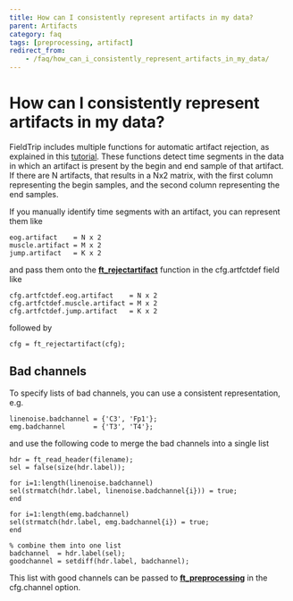```yaml
---
title: How can I consistently represent artifacts in my data?
parent: Artifacts
category: faq
tags: [preprocessing, artifact]
redirect_from:
    - /faq/how_can_i_consistently_represent_artifacts_in_my_data/
---
```


# How can I consistently represent artifacts in my data?

FieldTrip includes multiple functions for automatic artifact rejection, as explained in this [tutorial](/tutorial/automatic_artifact_rejection). These functions detect time segments in the data in which an artifact is present by the begin and end sample of that artifact. If there are N artifacts, that results in a Nx2 matrix, with the first column representing the begin samples, and the second column representing the end samples.

If you manually identify time segments with an artifact, you can represent them like

    eog.artifact    = N x 2
    muscle.artifact = M x 2
    jump.artifact   = K x 2

and pass them onto the **[ft_rejectartifact](/reference/ft_rejectartifact)** function in the cfg.artfctdef field like

    cfg.artfctdef.eog.artifact    = N x 2
    cfg.artfctdef.muscle.artifact = M x 2
    cfg.artfctdef.jump.artifact   = K x 2

followed by

    cfg = ft_rejectartifact(cfg);

## Bad channels

To specify lists of bad channels, you can use a consistent representation, e.g.

    linenoise.badchannel = {'C3', 'Fp1'};
    emg.badchannel       = {'T3', 'T4'};

and use the following code to merge the bad channels into a single list

    hdr = ft_read_header(filename);
    sel = false(size(hdr.label));

    for i=1:length(linenoise.badchannel)
    sel(strmatch(hdr.label, linenoise.badchannel{i})) = true;
    end

    for i=1:length(emg.badchannel)
    sel(strmatch(hdr.label, emg.badchannel{i}) = true;
    end

    % combine them into one list
    badchannel  = hdr.label(sel);
    goodchannel = setdiff(hdr.label, badchannel);

This list with good channels can be passed to **[ft_preprocessing](/reference/ft_preprocessing)** in the cfg.channel option.
